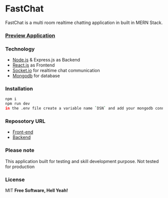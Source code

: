 # FastChat

FastChat is a multi room realtime chatting application in built in MERN Stack.

### [Preview Application](https://nodejs.org/)

### Technology

-   [Node.js](https://nodejs.org/) & Express.js as Backend
-   [React.js](https://react.dev/) as Frontend
-   [Socket.io](https://socket.io/) for realtime chat communication
-   [Mongodb](https://www.mongodb.com/) for database

### Installation

```sh
npm i
npm run dev
in the .env file create a variable name `DSN` and add your mongodb connection String there
```

### Reposotory URL

-   [Front-end](https://www.mongodb.com/)
-   [Backend](https://github.com/coder618/fastchat-backend/)

### Please note

This application built for testing and skill development purpose. Not tested for production

### License

MIT
**Free Software, Hell Yeah!**
